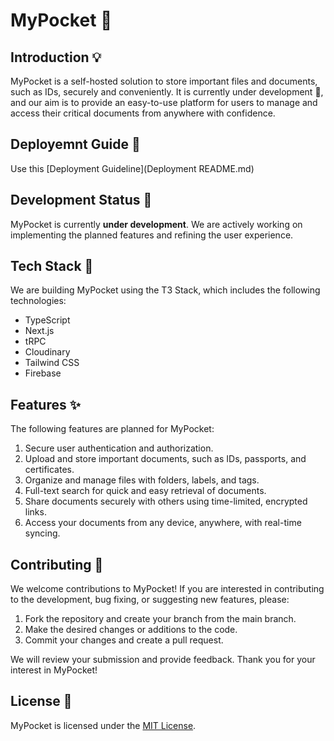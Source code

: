 # MyPocket :file_folder:

## Introduction :bulb:

MyPocket is a self-hosted solution to store important files and documents, such as IDs, securely and conveniently. It is currently under development :construction:, and our aim is to provide an easy-to-use platform for users to manage and access their critical documents from anywhere with confidence.

## Deployemnt Guide :construction:
Use this [Deployment Guideline](Deployment README.md)

## Development Status :construction:

MyPocket is currently **under development**. We are actively working on implementing the planned features and refining the user experience.

## Tech Stack :rocket:

We are building MyPocket using the T3 Stack, which includes the following technologies:

- TypeScript
- Next.js
- tRPC
- Cloudinary
- Tailwind CSS
- Firebase

## Features :sparkles:

The following features are planned for MyPocket:

1. Secure user authentication and authorization.
2. Upload and store important documents, such as IDs, passports, and certificates.
3. Organize and manage files with folders, labels, and tags.
4. Full-text search for quick and easy retrieval of documents.
5. Share documents securely with others using time-limited, encrypted links.
6. Access your documents from any device, anywhere, with real-time syncing.

## Contributing :handshake:

We welcome contributions to MyPocket! If you are interested in contributing to the development, bug fixing, or suggesting new features, please:

1. Fork the repository and create your branch from the main branch.
2. Make the desired changes or additions to the code.
3. Commit your changes and create a pull request.

We will review your submission and provide feedback. Thank you for your interest in MyPocket!

## License :page_facing_up:

MyPocket is licensed under the [MIT License](LICENSE).
